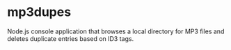 # mp3dupes
Node.js console application that browses a local directory for MP3 files and deletes duplicate entries based on ID3 tags.
